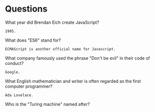 # Questions

What year did Brendan Eich create JavaScript?

```
1995.
```

What does "ES6" stand for?

```
ECMAScript is another official name for Javascript.
```

What company famously used the phrase "Don't be evil" in their code of conduct?

```
Google.
```

What English mathematician and writer is often regarded as the first computer programmer?

```
Ada Lovelace.
```

Who is the "Turing machine" named after?

```

```

